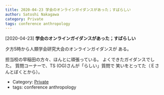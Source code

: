```yaml
---
title: 2020-04-23 学会のオンラインガイダンスがあった；すばらしい
author: Satoshi Nakagawa
category: Private
tags: conference anthropology
---
```


[2020-04-23] **学会のオンラインガイダンスがあった；すばらしい** 

 夕方5時から人類学会研究大会のオンラインガイダンスが
ある。

 担当校の早稲田の方々、ほんとに頑張っている。
よくできたガイダンスでした。
質問コーナーで、TS (OG)さんが「らしい」質問で
笑いをとってた（Ｅさんとぼくとから）。

- Category: [Private](https://merapano.github.io/categories.html#Private)
- tags: conference anthropology
